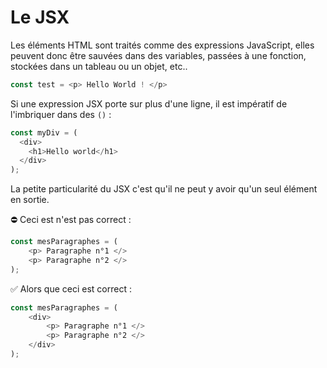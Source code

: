 # Le JSX


Les éléments HTML sont traités comme des expressions JavaScript, elles peuvent donc être sauvées dans des variables, passées à une fonction, stockées dans un tableau ou un objet, etc..

```JavaScript
const test = <p> Hello World ! </p>
```


Si une expression JSX porte sur plus d'une ligne, il est impératif de l'imbriquer dans des `()` : 

```JavaScript
const myDiv = (
  <div>
    <h1>Hello world</h1>  
  </div>
);
```
La petite particularité du JSX c'est qu'il ne peut y avoir qu'un seul élément en sortie.

⛔ Ceci est n'est pas correct : 

```Javascript
const mesParagraphes = (
	<p> Paragraphe n°1 </>
	<p> Paragraphe n°2 </>
);
```
✅ Alors que ceci est correct : 

```JavaScript
const mesParagraphes = (
	<div>
		<p> Paragraphe n°1 </>
		<p> Paragraphe n°2 </>
	</div>
);
```